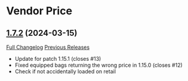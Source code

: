 # Vendor Price

## [1.7.2](https://github.com/ketho-wow/VendorPrice/tree/1.7.2) (2024-03-15)
[Full Changelog](https://github.com/ketho-wow/VendorPrice/compare/1.7.0...1.7.2) [Previous Releases](https://github.com/ketho-wow/VendorPrice/releases)

- Update for patch 1.15.1 (closes #13)  
- Fixed equipped bags returning the wrong price in 1.15.0 (closes #12)  
- Check if not accidentally loaded on retail  

